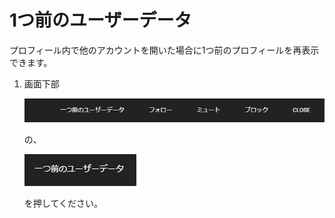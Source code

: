 # 1つ前のユーザーデータ

プロフィール内で他のアカウントを開いた場合に1つ前のプロフィールを再表示できます。

1. 画面下部  

   ![user19](https://raw.githubusercontent.com/cutls/TheDeskDocs/master/media/user19.png)  

   の、  

   ![user20](https://raw.githubusercontent.com/cutls/TheDeskDocs/master/media/user20.png) 

   を押してください。  

